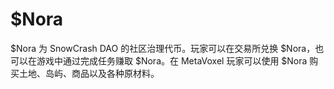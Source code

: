 # $Nora

$Nora 为 SnowCrash DAO 的社区治理代币。玩家可以在交易所兑换 $Nora，也可以在游戏中通过完成任务赚取 $Nora。在 MetaVoxel 玩家可以使用 $Nora 购买土地、岛屿、商品以及各种原材料。